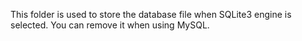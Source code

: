 This folder is used to store the database file when SQLite3 engine is selected.
You can remove it when using MySQL.

